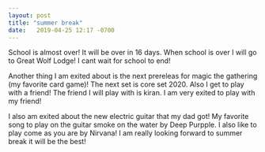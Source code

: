 ```yaml
---
layout: post
title: "summer break"
date:   2019-04-25 12:17 -0700
---
```


School is almost over! It will be over in 16 days. When school is over I will go to Great Wolf Lodge! I cant wait for school to end!

Another thing I am exited about is the next prereleas for magic the gathering (my favorite card game)! The next set is core set 2020. Also I get to play with a friend! The friend I will play with is kiran. I am very exited to play with my friend!

I also am exited about the new electric guitar that my dad got! My favorite song to play on the guitar smoke on the water by Deep Purpple. I also like to play come as you are by Nirvana! I am really looking forward to summer break it will be the best!